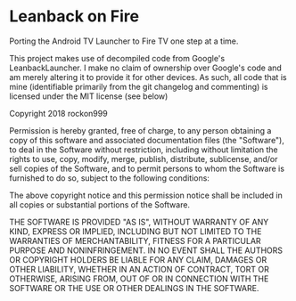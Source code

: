 # Leanback on Fire

Porting the Android TV Launcher to Fire TV one step at a time.

This project makes use of decompiled code from Google's LeanbackLauncher. I make no claim of ownership over Google's code and am merely altering it to provide it for other devices. As such, all code that is mine (identifiable primarily from the git changelog and commenting) is licensed under the MIT license (see below)


Copyright 2018 rockon999

Permission is hereby granted, free of charge, to any person obtaining a copy of this software and associated documentation files (the "Software"), to deal in the Software without restriction, including without limitation the rights to use, copy, modify, merge, publish, distribute, sublicense, and/or sell copies of the Software, and to permit persons to whom the Software is furnished to do so, subject to the following conditions:

The above copyright notice and this permission notice shall be included in all copies or substantial portions of the Software.

THE SOFTWARE IS PROVIDED "AS IS", WITHOUT WARRANTY OF ANY KIND, EXPRESS OR IMPLIED, INCLUDING BUT NOT LIMITED TO THE WARRANTIES OF MERCHANTABILITY, FITNESS FOR A PARTICULAR PURPOSE AND NONINFRINGEMENT. IN NO EVENT SHALL THE AUTHORS OR COPYRIGHT HOLDERS BE LIABLE FOR ANY CLAIM, DAMAGES OR OTHER LIABILITY, WHETHER IN AN ACTION OF CONTRACT, TORT OR OTHERWISE, ARISING FROM, OUT OF OR IN CONNECTION WITH THE SOFTWARE OR THE USE OR OTHER DEALINGS IN THE SOFTWARE.